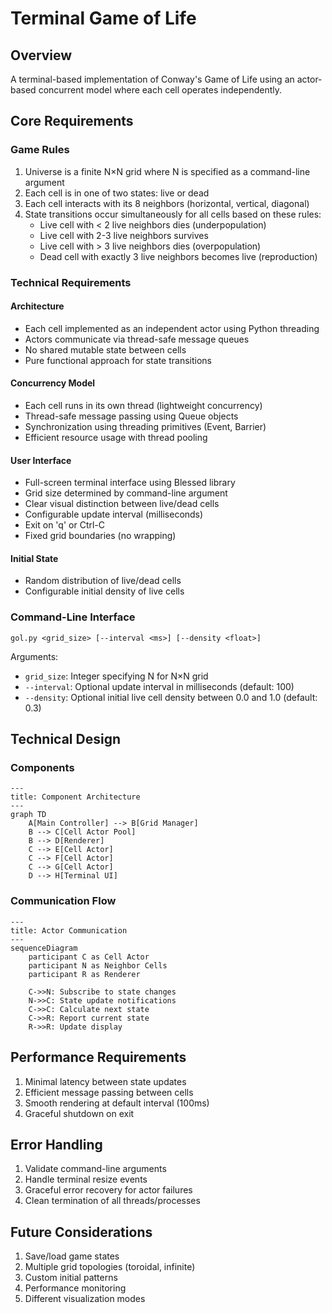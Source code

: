 # Terminal Game of Life

## Overview

A terminal-based implementation of Conway's Game of Life using an actor-based concurrent model where each cell operates independently.

## Core Requirements

### Game Rules

1. Universe is a finite N×N grid where N is specified as a command-line argument
2. Each cell is in one of two states: live or dead
3. Each cell interacts with its 8 neighbors (horizontal, vertical, diagonal)
4. State transitions occur simultaneously for all cells based on these rules:
   - Live cell with < 2 live neighbors dies (underpopulation)
   - Live cell with 2-3 live neighbors survives
   - Live cell with > 3 live neighbors dies (overpopulation)
   - Dead cell with exactly 3 live neighbors becomes live (reproduction)

### Technical Requirements

#### Architecture

- Each cell implemented as an independent actor using Python threading
- Actors communicate via thread-safe message queues
- No shared mutable state between cells
- Pure functional approach for state transitions

#### Concurrency Model

- Each cell runs in its own thread (lightweight concurrency)
- Thread-safe message passing using Queue objects
- Synchronization using threading primitives (Event, Barrier)
- Efficient resource usage with thread pooling

#### User Interface

- Full-screen terminal interface using Blessed library
- Grid size determined by command-line argument
- Clear visual distinction between live/dead cells
- Configurable update interval (milliseconds)
- Exit on 'q' or Ctrl-C
- Fixed grid boundaries (no wrapping)

#### Initial State

- Random distribution of live/dead cells
- Configurable initial density of live cells

### Command-Line Interface

```shell
gol.py <grid_size> [--interval <ms>] [--density <float>]
```

Arguments:

- `grid_size`: Integer specifying N for N×N grid
- `--interval`: Optional update interval in milliseconds (default: 100)
- `--density`: Optional initial live cell density between 0.0 and 1.0 (default: 0.3)

## Technical Design

### Components

```mermaid
---
title: Component Architecture
---
graph TD
    A[Main Controller] --> B[Grid Manager]
    B --> C[Cell Actor Pool]
    B --> D[Renderer]
    C --> E[Cell Actor]
    C --> F[Cell Actor]
    C --> G[Cell Actor]
    D --> H[Terminal UI]
```

### Communication Flow

```mermaid
---
title: Actor Communication
---
sequenceDiagram
    participant C as Cell Actor
    participant N as Neighbor Cells
    participant R as Renderer
    
    C->>N: Subscribe to state changes
    N->>C: State update notifications
    C->>C: Calculate next state
    C->>R: Report current state
    R->>R: Update display
```

## Performance Requirements

1. Minimal latency between state updates
2. Efficient message passing between cells
3. Smooth rendering at default interval (100ms)
4. Graceful shutdown on exit

## Error Handling

1. Validate command-line arguments
2. Handle terminal resize events
3. Graceful error recovery for actor failures
4. Clean termination of all threads/processes

## Future Considerations

1. Save/load game states
2. Multiple grid topologies (toroidal, infinite)
3. Custom initial patterns
4. Performance monitoring
5. Different visualization modes 

